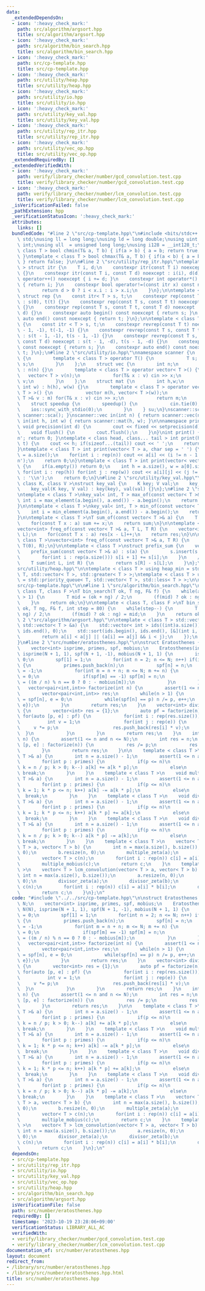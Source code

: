 ```yaml
---
data:
  _extendedDependsOn:
  - icon: ':heavy_check_mark:'
    path: src/algorithm/argsort.hpp
    title: src/algorithm/argsort.hpp
  - icon: ':heavy_check_mark:'
    path: src/algorithm/bin_search.hpp
    title: src/algorithm/bin_search.hpp
  - icon: ':heavy_check_mark:'
    path: src/cp-template.hpp
    title: src/cp-template.hpp
  - icon: ':heavy_check_mark:'
    path: src/utility/heap.hpp
    title: src/utility/heap.hpp
  - icon: ':heavy_check_mark:'
    path: src/utility/io.hpp
    title: src/utility/io.hpp
  - icon: ':heavy_check_mark:'
    path: src/utility/key_val.hpp
    title: src/utility/key_val.hpp
  - icon: ':heavy_check_mark:'
    path: src/utility/rep_itr.hpp
    title: src/utility/rep_itr.hpp
  - icon: ':heavy_check_mark:'
    path: src/utility/vec_op.hpp
    title: src/utility/vec_op.hpp
  _extendedRequiredBy: []
  _extendedVerifiedWith:
  - icon: ':heavy_check_mark:'
    path: verify/library_checker/number/gcd_convolution.test.cpp
    title: verify/library_checker/number/gcd_convolution.test.cpp
  - icon: ':heavy_check_mark:'
    path: verify/library_checker/number/lcm_convolution.test.cpp
    title: verify/library_checker/number/lcm_convolution.test.cpp
  _isVerificationFailed: false
  _pathExtension: hpp
  _verificationStatusIcon: ':heavy_check_mark:'
  attributes:
    links: []
  bundledCode: "#line 2 \"src/cp-template.hpp\"\n#include <bits/stdc++.h>\nusing namespace\
    \ std;\nusing ll = long long;\nusing ld = long double;\nusing uint = unsigned\
    \ int;\nusing ull  = unsigned long long;\nusing i128 = __int128_t;\ntemplate <\
    \ class T > bool chmin(T& a, T b) { if(a > b) { a = b; return true; } return false;\
    \ }\ntemplate < class T > bool chmax(T& a, T b) { if(a < b) { a = b; return true;\
    \ } return false; }\n\n#line 2 \"src/utility/rep_itr.hpp\"\ntemplate < class T\
    \ > struct itr {\n    T i, d;\n    constexpr itr(const T i) noexcept : i(i), d(1)\
    \ {}\n    constexpr itr(const T i, const T d) noexcept : i(i), d(d) {}\n    void\
    \ operator++() noexcept { i += d; }\n    constexpr int operator*() const noexcept\
    \ { return i; }\n    constexpr bool operator!=(const itr x) const noexcept {\n\
    \        return d > 0 ? i < x.i : i > x.i;\n    }\n};\n\ntemplate < class T >\
    \ struct rep {\n    const itr< T > s, t;\n    constexpr rep(const T t) noexcept\
    \ : s(0), t(t) {}\n    constexpr rep(const T s, const T t) noexcept : s(s), t(t)\
    \ {}\n    constexpr rep(const T s, const T t, const T d) noexcept : s(s, d), t(t,\
    \ d) {}\n    constexpr auto begin() const noexcept { return s; }\n    constexpr\
    \ auto end() const noexcept { return t; }\n};\n\ntemplate < class T > struct revrep\
    \ {\n    const itr < T > s, t;\n    constexpr revrep(const T t) noexcept : s(t\
    \ - 1, -1), t(-1, -1) {}\n    constexpr revrep(const T s, const T t) noexcept\
    \ : s(t - 1, -1), t(s - 1, -1) {}\n    constexpr revrep(const T s, const T t,\
    \ const T d) noexcept : s(t - 1, -d), t(s - 1, -d) {}\n    constexpr auto begin()\
    \ const noexcept { return s; }\n    constexpr auto end() const noexcept { return\
    \ t; }\n};\n#line 2 \"src/utility/io.hpp\"\nnamespace scanner {\n    struct sca\
    \ {\n        template < class T > operator T() {\n            T s; cin >> s; return\
    \ s;\n        }\n    };\n    struct vec {\n        int n;\n        vec(int n)\
    \ : n(n) {}\n        template < class T > operator vector< T >() {\n         \
    \   vector< T > v(n);\n            for(T& x : v) cin >> x;\n            return\
    \ v;\n        }\n    };\n    struct mat {\n        int h,w;\n        mat(int h,\
    \ int w) : h(h), w(w) {}\n        template < class T > operator vector< vector<\
    \ T > >() {\n            vector m(h, vector< T >(w));\n            for(vector<\
    \ T >& v : m) for(T& x : v) cin >> x;\n            return m;\n        }\n    };\n\
    \    struct speedup {\n        speedup() {\n            cin.tie(0);\n        \
    \    ios::sync_with_stdio(0);\n        }\n    } su;\n}\nscanner::sca in() { return\
    \ scanner::sca(); }\nscanner::vec in(int n) { return scanner::vec(n); }\nscanner::mat\
    \ in(int h, int w) { return scanner::mat(h, w); }\n\nnamespace printer {\n   \
    \ void precision(int d) {\n        cout << fixed << setprecision(d);\n    }\n\
    \    void flush() {\n        cout.flush();\n    }\n}\nint print() { cout << '\\\
    n'; return 0; }\ntemplate < class head, class... tail > int print(head&& h, tail&&...\
    \ t) {\n    cout << h; if(sizeof...(tail)) cout << ' ';\n    return print(forward<tail>(t)...);\n\
    }\ntemplate < class T > int print(vector< T > a, char sep = ' ') {\n    int n\
    \ = a.size();\n    for(int i : rep(n)) cout << a[i] << (i != n - 1 ? sep : '\\\
    n');\n    return 0;\n}\ntemplate < class T > int print(vector< vector< T > > a)\
    \ {\n    if(a.empty()) return 0;\n    int h = a.size(), w = a[0].size();\n   \
    \ for(int i : rep(h)) for(int j : rep(w)) cout << a[i][j] << (j != w - 1 ? ' '\
    \ : '\\n');\n    return 0;\n}\n#line 2 \"src/utility/key_val.hpp\"\ntemplate <\
    \ class K, class V >\nstruct key_val {\n    K key; V val;\n    key_val() {}\n\
    \    key_val(K key, V val) : key(key), val(val) {}\n};\n#line 2 \"src/utility/vec_op.hpp\"\
    \ntemplate < class T >\nkey_val< int, T > max_of(const vector< T >& a) {\n   \
    \ int i = max_element(a.begin(), a.end()) - a.begin();\n    return {i, a[i]};\n\
    }\n\ntemplate < class T >\nkey_val< int, T > min_of(const vector< T >& a) {\n\
    \    int i = min_element(a.begin(), a.end()) - a.begin();\n    return {i, a[i]};\n\
    }\n\ntemplate < class T >\nT sum_of(const vector< T >& a) {\n    T sum = 0;\n\
    \    for(const T x : a) sum += x;\n    return sum;\n}\n\ntemplate < class T >\n\
    vector<int> freq_of(const vector< T >& a, T L, T R) {\n    vector<int> res(R -\
    \ L);\n    for(const T x : a) res[x - L]++;\n    return res;\n}\n\ntemplate <\
    \ class T >\nvector<int> freq_of(const vector< T >& a, T R) {\n    return freq_of(a,\
    \ T(0), R);\n}\n\ntemplate < class T >\nstruct prefix_sum {\n    vector< T > s;\n\
    \    prefix_sum(const vector< T >& a) : s(a) {\n        s.insert(s.begin(), T(0));\n\
    \        for(int i : rep(a.size())) s[i + 1] += s[i];\n    }\n    // [L, R)\n\
    \    T sum(int L, int R) {\n        return s[R] - s[L];\n    }\n};\n#line 3 \"\
    src/utility/heap.hpp\"\n\ntemplate < class T > using heap_min = std::priority_queue<\
    \ T, std::vector< T >, std::greater< T > >;\ntemplate < class T > using heap_max\
    \ = std::priority_queue< T, std::vector< T >, std::less< T > >;\n\n#line 17 \"\
    src/cp-template.hpp\"\n\n#line 1 \"src/algorithm/bin_search.hpp\"\ntemplate <\
    \ class T, class F >\nT bin_search(T ok, T ng, F& f) {\n    while(abs(ok - ng)\
    \ > 1) {\n        T mid = (ok + ng) / 2;\n        (f(mid) ? ok : ng) = mid;\n\
    \    }\n    return ok;\n}\n\ntemplate < class T, class F >\nT bin_search_real(T\
    \ ok, T ng, F& f, int step = 80) {\n    while(step--) {\n        T mid = (ok +\
    \ ng) / 2;\n        (f(mid) ? ok : ng) = mid;\n    }\n    return ok;\n}\n#line\
    \ 2 \"src/algorithm/argsort.hpp\"\n\ntemplate < class T > std::vector< int > argsort(const\
    \ std::vector< T > &a) {\n    std::vector< int > ids((int)a.size());\n    std::iota(ids.begin(),\
    \ ids.end(), 0);\n    std::sort(ids.begin(), ids.end(), [&](int i, int j) {\n\
    \        return a[i] < a[j] || (a[i] == a[j] && i < j);\n    });\n    return ids;\n\
    }\n#line 2 \"src/number/eratosthenes.hpp\"\n\nstruct Eratosthenes {\n    int N;\n\
    \    vector<int> isprime, primes, spf, mobius;\n    Eratosthenes(int N) : N(N),\
    \ isprime(N + 1, 1), spf(N + 1, -1), mobius(N + 1, 1) {\n        isprime[1] =\
    \ 0;\n        spf[1] = 1;\n        for(int n = 2; n <= N; n++) if(isprime[n])\
    \ {\n            primes.push_back(n);\n            spf[n] = n;\n            mobius[n]\
    \ = -1;\n            for(int m = n + n; m <= N; m += n) {\n                isprime[m]\
    \ = 0;\n                if(spf[m] == -1) spf[m] = n;\n                mobius[m]\
    \ = ((m / n) % n == 0 ? 0 : - mobius[m]);\n            }\n        }\n    }\n \
    \   vector<pair<int,int>> factorize(int n) {\n        assert(1 <= n and n <= N);\n\
    \        vector<pair<int,int>> res;\n        while(n > 1) {\n            int p\
    \ = spf[n], e = 0;\n            while(spf[n] == p) n /= p, e++;\n            res.push_back({p,\
    \ e});\n        }\n        return res;\n    }\n    vector<int> divisors(int n)\
    \ {\n        vector<int> res = {1};\n        auto pf = factorize(n);\n       \
    \ for(auto [p, e] : pf) {\n            for(int i : rep(res.size())) {\n      \
    \          int v = 1;\n                for(int j : rep(e)) {\n               \
    \     v *= p;\n                    res.push_back(res[i] * v);\n              \
    \  }\n            }\n        }\n        return res;\n    }\n    int euler_phi(int\
    \ n) {\n        assert(1 <= n and n <= N);\n        int res = n;\n        for(auto\
    \ [p, e] : factorize(n)) {\n            res /= p;\n            res *= p - 1;\n\
    \        }\n        return res;\n    }\n\n    template < class T >\n    void multiple_zeta(vector<\
    \ T >& a) {\n        int n = a.size() - 1;\n        assert(1 <= n and n <= N);\n\
    \        for(int p : primes) {\n            if(p <= n)\n                for(int\
    \ k = n / p; k > 0; k--) a[k] += a[k * p];\n            else\n               \
    \ break;\n        }\n    }\n    template < class T >\n    void multiple_mobius(vector<\
    \ T >& a) {\n        int n = a.size() - 1;\n        assert(1 <= n and n <= N);\n\
    \        for(int p : primes) {\n            if(p <= n)\n                for(int\
    \ k = 1; k * p <= n; k++) a[k] -= a[k * p];\n            else\n              \
    \  break;\n        }\n    }\n    template < class T >\n    void divisor_zeta(vector<\
    \ T >& a) {\n        int n = a.size() - 1;\n        assert(1 <= n and n <= N);\n\
    \        for(int p : primes) {\n            if(p <= n)\n                for(int\
    \ k = 1; k * p <= n; k++) a[k * p] += a[k];\n            else\n              \
    \  break;\n        }\n    }\n    template < class T >\n    void divisor_mobius(vector<\
    \ T >& a) {\n        int n = a.size() - 1;\n        assert(1 <= n and n <= N);\n\
    \        for(int p : primes) {\n            if(p <= n)\n                for(int\
    \ k = n / p; k > 0; k--) a[k * p] -= a[k];\n            else\n               \
    \ break;\n        }\n    }\n    template < class T >\n    vector< T > gcd_convolution(vector<\
    \ T > a, vector< T > b) {\n        int n = max(a.size(), b.size());\n        a.resize(n,\
    \ 0);\n        b.resize(n, 0);\n        multiple_zeta(a);\n        multiple_zeta(b);\n\
    \        vector< T > c(n);\n        for(int i : rep(n)) c[i] = a[i] * b[i];\n\
    \        multiple_mobius(c);\n        return c;\n    }\n    template < class T\
    \ >\n    vector< T > lcm_convolution(vector< T > a, vector< T > b) {\n       \
    \ int n = max(a.size(), b.size());\n        a.resize(n, 0);\n        b.resize(n,\
    \ 0);\n        divisor_zeta(a);\n        divisor_zeta(b);\n        vector< T >\
    \ c(n);\n        for(int i : rep(n)) c[i] = a[i] * b[i];\n        divisor_mobius(c);\n\
    \        return c;\n    }\n};\n"
  code: "#include \"../../src/cp-template.hpp\"\n\nstruct Eratosthenes {\n    int\
    \ N;\n    vector<int> isprime, primes, spf, mobius;\n    Eratosthenes(int N) :\
    \ N(N), isprime(N + 1, 1), spf(N + 1, -1), mobius(N + 1, 1) {\n        isprime[1]\
    \ = 0;\n        spf[1] = 1;\n        for(int n = 2; n <= N; n++) if(isprime[n])\
    \ {\n            primes.push_back(n);\n            spf[n] = n;\n            mobius[n]\
    \ = -1;\n            for(int m = n + n; m <= N; m += n) {\n                isprime[m]\
    \ = 0;\n                if(spf[m] == -1) spf[m] = n;\n                mobius[m]\
    \ = ((m / n) % n == 0 ? 0 : - mobius[m]);\n            }\n        }\n    }\n \
    \   vector<pair<int,int>> factorize(int n) {\n        assert(1 <= n and n <= N);\n\
    \        vector<pair<int,int>> res;\n        while(n > 1) {\n            int p\
    \ = spf[n], e = 0;\n            while(spf[n] == p) n /= p, e++;\n            res.push_back({p,\
    \ e});\n        }\n        return res;\n    }\n    vector<int> divisors(int n)\
    \ {\n        vector<int> res = {1};\n        auto pf = factorize(n);\n       \
    \ for(auto [p, e] : pf) {\n            for(int i : rep(res.size())) {\n      \
    \          int v = 1;\n                for(int j : rep(e)) {\n               \
    \     v *= p;\n                    res.push_back(res[i] * v);\n              \
    \  }\n            }\n        }\n        return res;\n    }\n    int euler_phi(int\
    \ n) {\n        assert(1 <= n and n <= N);\n        int res = n;\n        for(auto\
    \ [p, e] : factorize(n)) {\n            res /= p;\n            res *= p - 1;\n\
    \        }\n        return res;\n    }\n\n    template < class T >\n    void multiple_zeta(vector<\
    \ T >& a) {\n        int n = a.size() - 1;\n        assert(1 <= n and n <= N);\n\
    \        for(int p : primes) {\n            if(p <= n)\n                for(int\
    \ k = n / p; k > 0; k--) a[k] += a[k * p];\n            else\n               \
    \ break;\n        }\n    }\n    template < class T >\n    void multiple_mobius(vector<\
    \ T >& a) {\n        int n = a.size() - 1;\n        assert(1 <= n and n <= N);\n\
    \        for(int p : primes) {\n            if(p <= n)\n                for(int\
    \ k = 1; k * p <= n; k++) a[k] -= a[k * p];\n            else\n              \
    \  break;\n        }\n    }\n    template < class T >\n    void divisor_zeta(vector<\
    \ T >& a) {\n        int n = a.size() - 1;\n        assert(1 <= n and n <= N);\n\
    \        for(int p : primes) {\n            if(p <= n)\n                for(int\
    \ k = 1; k * p <= n; k++) a[k * p] += a[k];\n            else\n              \
    \  break;\n        }\n    }\n    template < class T >\n    void divisor_mobius(vector<\
    \ T >& a) {\n        int n = a.size() - 1;\n        assert(1 <= n and n <= N);\n\
    \        for(int p : primes) {\n            if(p <= n)\n                for(int\
    \ k = n / p; k > 0; k--) a[k * p] -= a[k];\n            else\n               \
    \ break;\n        }\n    }\n    template < class T >\n    vector< T > gcd_convolution(vector<\
    \ T > a, vector< T > b) {\n        int n = max(a.size(), b.size());\n        a.resize(n,\
    \ 0);\n        b.resize(n, 0);\n        multiple_zeta(a);\n        multiple_zeta(b);\n\
    \        vector< T > c(n);\n        for(int i : rep(n)) c[i] = a[i] * b[i];\n\
    \        multiple_mobius(c);\n        return c;\n    }\n    template < class T\
    \ >\n    vector< T > lcm_convolution(vector< T > a, vector< T > b) {\n       \
    \ int n = max(a.size(), b.size());\n        a.resize(n, 0);\n        b.resize(n,\
    \ 0);\n        divisor_zeta(a);\n        divisor_zeta(b);\n        vector< T >\
    \ c(n);\n        for(int i : rep(n)) c[i] = a[i] * b[i];\n        divisor_mobius(c);\n\
    \        return c;\n    }\n};\n"
  dependsOn:
  - src/cp-template.hpp
  - src/utility/rep_itr.hpp
  - src/utility/io.hpp
  - src/utility/key_val.hpp
  - src/utility/vec_op.hpp
  - src/utility/heap.hpp
  - src/algorithm/bin_search.hpp
  - src/algorithm/argsort.hpp
  isVerificationFile: false
  path: src/number/eratosthenes.hpp
  requiredBy: []
  timestamp: '2023-10-19 23:28:06+09:00'
  verificationStatus: LIBRARY_ALL_AC
  verifiedWith:
  - verify/library_checker/number/gcd_convolution.test.cpp
  - verify/library_checker/number/lcm_convolution.test.cpp
documentation_of: src/number/eratosthenes.hpp
layout: document
redirect_from:
- /library/src/number/eratosthenes.hpp
- /library/src/number/eratosthenes.hpp.html
title: src/number/eratosthenes.hpp
---
```

